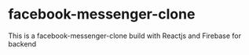 # facebook-messenger-clone
This is a facebook-messenger-clone build with Reactjs and Firebase for backend
